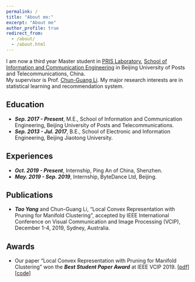 ```yaml
---
permalink: /
title: "About me:"
excerpt: "About me"
author_profile: true
redirect_from: 
  - /about/
  - /about.html
---
```


I am now a third year Master student in [PRIS Laboratory](http://www.pris.net.cn/), [School of Information and Communication Engineering](https://sice.bupt.edu.cn/) in Beijing University of Posts and Telecommunications, China.  
My supervisor is Prof. [Chun-Guang Li](http://www.pris.net.cn/introduction/teacher/lichunguang). My major research interests are in statistical learning and recommendation system.

Education
------
* ***Sep. 2017 - Present***, M.E., School of Information and Communication Engineering, Beijing University of Posts and Telecommunications.
* ***Sep. 2013 - Jul. 2017***, B.E., School of Electronic and Information Engineering, Beijing Jiaotong University.

Experiences
------
* ***Oct. 2019 - Present***, Internship, Ping An of China, Shenzhen.
* ***May. 2019 - Sep. 2019***, Internship, ByteDance Ltd, Beijing.

Publications
------
* ***Tao Yang*** and Chun-Guang Li, “Local Convex Representation with Pruning for Manifold Clustering”, accepted by IEEE International Conference on Visual Communication and Image Processing (VCIP), December 1-4, 2019, Sydney, Australia.

Awards
------
* Our paper “Local Convex Representation with Pruning for Manifold Clustering” won the ***Best Student Paper Award*** at IEEE VCIP 2019. [[pdf]](https://yangtao0304.github.io/files/LCR_for_MC_VCIP2019_no288.pdf)  [[code]](https://github.com/yangtao0304/LCR-with-pruning-for-MC)
